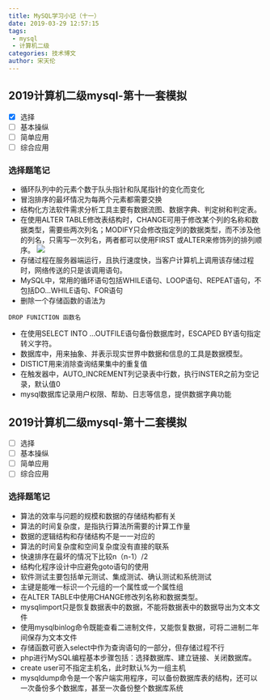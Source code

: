 ```yaml
---
title: MySQL学习小记（十一）
date: 2019-03-29 12:57:15
tags:
 - mysql
 - 计算机二级
categories: 技术博文
author: 宋天伦
---
```

## 2019计算机二级mysql-第十一套模拟
* [x] 选择
* [ ] 基本操纵
* [ ] 简单应用
* [ ] 综合应用

### 选择题笔记
* 循环队列中的元素个数于队头指针和队尾指针的变化而变化
* 冒泡排序的最坏情况为每两个元素都需要交换
* 结构化方法软件需求分析工具主要有数据流图、数据字典、判定树和判定表。
* 在使用ALTER TABLE修改表结构时，CHANGE可用于修改某个列的名称和数据类型，需要些两次列名；MODIFY只会修改指定列的数据类型，而不涉及他的列名，只需写一次列名，两者都可以使用FIRST 或ALTER来修饰列的排列顺序。
![](http://photo-frytea.test.upcdn.net/20190329130853.png)
* 存储过程在服务器端运行，且执行速度快，当客户计算机上调用该存储过程时，网络传送的只是该调用语句。
* MySQL中，常用的循环语句包括WHILE语句、LOOP语句、REPEAT语句，不包括DO...WHILE语句、FOR语句
* 删除一个存储函数的语法为
```
DROP FUNICTION 函数名
```
* 在使用SELECT INTO ...OUTFILE语句备份数据库时，ESCAPED BY语句指定转义字符。
* 数据库中，用来抽象、并表示现实世界中数据和信息的工具是数据模型。
* DISTICT用来消除查询结果集中的重复值
* 在触发器中，AUTO_INCREMENT列记录表中行数，执行INSTER之前为空记录，默认值0
* mysql数据库记录用户权限、帮助、日志等信息，提供数据字典功能

## 2019计算机二级mysql-第十二套模拟
* [ ] 选择
* [ ] 基本操纵
* [ ] 简单应用
* [ ] 综合应用

### 选择题笔记
* 算法的效率与问题的规模和数据的存储结构都有关
* 算法的时间复杂度，是指执行算法所需要的计算工作量
* 数据的逻辑结构和存储结构不是一一对应的
* 算法的时间复杂度和空间复杂度没有直接的联系
* 快速排序在最坏的情况下比较n（n-1）/2
* 结构化程序设计中应避免goto语句的使用
* 软件测试主要包括单元测试、集成测试、确认测试和系统测试
* 主键是能唯一标识一个元组的一个属性或一个属性组
* 在ALTER TABLE中使用CHANGE修改列名称和数据类型。
* mysqlimport只是恢复数据表中的数据，不能将数据表中的数据导出为文本文件
* 使用mysqlbinlog命令既能查看二进制文件，又能恢复数据，可将二进制二年间保存为文本文件
* 存储函数可嵌入select中作为查询语句的一部分，但存储过程不行
* php进行MySQL编程基本步骤包括：选择数据库、建立链接、关闭数据库。
* create user可不指定主机名，此时默认%为一组主机
* mysqldump命令是一个客户端实用程序，可以备份数据库表的结构，还可以一次备份多个数据库，甚至一次备份整个数据库系统